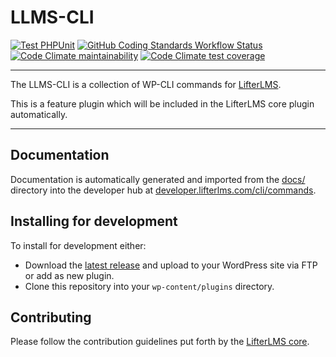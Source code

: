 LLMS-CLI
========

[![Test PHPUnit][img-gh-testing]][link-gh-testing]
[![GitHub Coding Standards Workflow Status][img-gh-cs]][link-gh-cs]
[![Code Climate maintainability][img-cc-maintainability]][link-cc]
[![Code Climate test coverage][img-cc-coverage]][link-cc-coverage]

---

The LLMS-CLI is a collection of WP-CLI commands for [LifterLMS](https://github.com/gocodebox/lifterlms).

This is a feature plugin which will be included in the LifterLMS core plugin automatically.

---

## Documentation

Documentation is automatically generated and imported from the [docs/](./docs) directory into the developer hub at [developer.lifterlms.com/cli/commands](https://developer.lifterlms.com/cli/commands/).


## Installing for development

To install for development either:

+ Download the [latest release](https://github.com/gocodebox/lifterlms-cli/releases) and upload to your WordPress site via FTP or add as new plugin.
+ Clone this repository into your `wp-content/plugins` directory.


## Contributing

Please follow the contribution guidelines put forth by the [LifterLMS core](https://github.com/gocodebox/lifterlms/blob/trunk/.github/CONTRIBUTING.md).




[img-cc-coverage]:https://img.shields.io/codeclimate/coverage/gocodebox/lifterlms-cli?style=for-the-badge&logo=code-climate
[img-cc-maintainability]:https://img.shields.io/codeclimate/maintainability/gocodebox/lifterlms-cli?logo=code-climate&style=for-the-badge
[img-gh-testing]:https://img.shields.io/github/workflow/status/gocodebox/lifterlms-cli/Test%20PHPUnit?label=tests&logo=github&style=for-the-badge
[img-gh-cs]:https://img.shields.io/github/workflow/status/gocodebox/lifterlms-cli/Coding%20Standards?label=phpcs&logo=github&style=for-the-badge

[link-cc]: https://codeclimate.com/github/gocodebox/lifterlms-cli "Maintainability reports on Code Climate"
[link-cc-coverage]: https://codeclimate.com/github/gocodebox/lifterlms-cli/coverage "Code coverage reports on Code Climate"
[link-gh-testing]: https://github.com/gocodebox/lifterlms-cli/actions/workflows/test-phpunit.yml "Testing workflow on GitHub Actions"
[link-gh-cs]: https://github.com/gocodebox/lifterlms-cli/actions/workflows/check-cs.yml "Coding Standards workflow on GitHub Actions"
